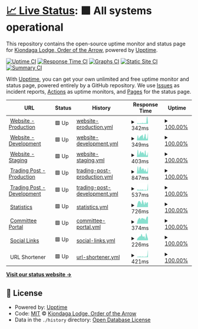 # [📈 Live Status](https://status.kiondaga.org): <!--live status--> **🟩 All systems operational**

This repository contains the open-source uptime monitor and status page for [Kiondaga Lodge, Order of the Arrow](https://kiondaga.org), powered by [Upptime](https://github.com/upptime/upptime).

[![Uptime CI](https://github.com/kiondaga/status/workflows/Uptime%20CI/badge.svg)](https://github.com/kiondaga/status/actions?query=workflow%3A%22Uptime+CI%22)
[![Response Time CI](https://github.com/kiondaga/status/workflows/Response%20Time%20CI/badge.svg)](https://github.com/kiondaga/status/actions?query=workflow%3A%22Response+Time+CI%22)
[![Graphs CI](https://github.com/kiondaga/status/workflows/Graphs%20CI/badge.svg)](https://github.com/kiondaga/status/actions?query=workflow%3A%22Graphs+CI%22)
[![Static Site CI](https://github.com/kiondaga/status/workflows/Static%20Site%20CI/badge.svg)](https://github.com/kiondaga/status/actions?query=workflow%3A%22Static+Site+CI%22)
[![Summary CI](https://github.com/kiondaga/status/workflows/Summary%20CI/badge.svg)](https://github.com/kiondaga/status/actions?query=workflow%3A%22Summary+CI%22)

With [Upptime](https://upptime.js.org), you can get your own unlimited and free uptime monitor and status page, powered entirely by a GitHub repository. We use [Issues](https://github.com/kiondaga/status/issues) as incident reports, [Actions](https://github.com/kiondaga/status/actions) as uptime monitors, and [Pages](https://status.kiondaga.org) for the status page.

<!--start: status pages-->
<!-- This summary is generated by Upptime (https://github.com/upptime/upptime) -->
<!-- Do not edit this manually, your changes will be overwritten -->
<!-- prettier-ignore -->
| URL | Status | History | Response Time | Uptime |
| --- | ------ | ------- | ------------- | ------ |
| <img alt="" src="https://icons.duckduckgo.com/ip3/kiondaga.org.ico" height="13"> [Website - Production](https://kiondaga.org) | 🟩 Up | [website-production.yml](https://github.com/kiondaga/status/commits/HEAD/history/website-production.yml) | <details><summary><img alt="Response time graph" src="./graphs/website-production/response-time-week.png" height="20"> 342ms</summary><br><a href="https://status.kiondaga.org/history/website-production"><img alt="Response time 407" src="https://img.shields.io/endpoint?url=https%3A%2F%2Fraw.githubusercontent.com%2Fkiondaga%2Fstatus%2FHEAD%2Fapi%2Fwebsite-production%2Fresponse-time.json"></a><br><a href="https://status.kiondaga.org/history/website-production"><img alt="24-hour response time 649" src="https://img.shields.io/endpoint?url=https%3A%2F%2Fraw.githubusercontent.com%2Fkiondaga%2Fstatus%2FHEAD%2Fapi%2Fwebsite-production%2Fresponse-time-day.json"></a><br><a href="https://status.kiondaga.org/history/website-production"><img alt="7-day response time 342" src="https://img.shields.io/endpoint?url=https%3A%2F%2Fraw.githubusercontent.com%2Fkiondaga%2Fstatus%2FHEAD%2Fapi%2Fwebsite-production%2Fresponse-time-week.json"></a><br><a href="https://status.kiondaga.org/history/website-production"><img alt="30-day response time 407" src="https://img.shields.io/endpoint?url=https%3A%2F%2Fraw.githubusercontent.com%2Fkiondaga%2Fstatus%2FHEAD%2Fapi%2Fwebsite-production%2Fresponse-time-month.json"></a><br><a href="https://status.kiondaga.org/history/website-production"><img alt="1-year response time 407" src="https://img.shields.io/endpoint?url=https%3A%2F%2Fraw.githubusercontent.com%2Fkiondaga%2Fstatus%2FHEAD%2Fapi%2Fwebsite-production%2Fresponse-time-year.json"></a></details> | <details><summary><a href="https://status.kiondaga.org/history/website-production">100.00%</a></summary><a href="https://status.kiondaga.org/history/website-production"><img alt="All-time uptime 99.90%" src="https://img.shields.io/endpoint?url=https%3A%2F%2Fraw.githubusercontent.com%2Fkiondaga%2Fstatus%2FHEAD%2Fapi%2Fwebsite-production%2Fuptime.json"></a><br><a href="https://status.kiondaga.org/history/website-production"><img alt="24-hour uptime 100.00%" src="https://img.shields.io/endpoint?url=https%3A%2F%2Fraw.githubusercontent.com%2Fkiondaga%2Fstatus%2FHEAD%2Fapi%2Fwebsite-production%2Fuptime-day.json"></a><br><a href="https://status.kiondaga.org/history/website-production"><img alt="7-day uptime 100.00%" src="https://img.shields.io/endpoint?url=https%3A%2F%2Fraw.githubusercontent.com%2Fkiondaga%2Fstatus%2FHEAD%2Fapi%2Fwebsite-production%2Fuptime-week.json"></a><br><a href="https://status.kiondaga.org/history/website-production"><img alt="30-day uptime 99.90%" src="https://img.shields.io/endpoint?url=https%3A%2F%2Fraw.githubusercontent.com%2Fkiondaga%2Fstatus%2FHEAD%2Fapi%2Fwebsite-production%2Fuptime-month.json"></a><br><a href="https://status.kiondaga.org/history/website-production"><img alt="1-year uptime 99.90%" src="https://img.shields.io/endpoint?url=https%3A%2F%2Fraw.githubusercontent.com%2Fkiondaga%2Fstatus%2FHEAD%2Fapi%2Fwebsite-production%2Fuptime-year.json"></a></details>
| <img alt="" src="https://icons.duckduckgo.com/ip3/dev.kiondaga.org.ico" height="13"> [Website - Development](https://dev.kiondaga.org) | 🟩 Up | [website-development.yml](https://github.com/kiondaga/status/commits/HEAD/history/website-development.yml) | <details><summary><img alt="Response time graph" src="./graphs/website-development/response-time-week.png" height="20"> 349ms</summary><br><a href="https://status.kiondaga.org/history/website-development"><img alt="Response time 264" src="https://img.shields.io/endpoint?url=https%3A%2F%2Fraw.githubusercontent.com%2Fkiondaga%2Fstatus%2FHEAD%2Fapi%2Fwebsite-development%2Fresponse-time.json"></a><br><a href="https://status.kiondaga.org/history/website-development"><img alt="24-hour response time 470" src="https://img.shields.io/endpoint?url=https%3A%2F%2Fraw.githubusercontent.com%2Fkiondaga%2Fstatus%2FHEAD%2Fapi%2Fwebsite-development%2Fresponse-time-day.json"></a><br><a href="https://status.kiondaga.org/history/website-development"><img alt="7-day response time 349" src="https://img.shields.io/endpoint?url=https%3A%2F%2Fraw.githubusercontent.com%2Fkiondaga%2Fstatus%2FHEAD%2Fapi%2Fwebsite-development%2Fresponse-time-week.json"></a><br><a href="https://status.kiondaga.org/history/website-development"><img alt="30-day response time 264" src="https://img.shields.io/endpoint?url=https%3A%2F%2Fraw.githubusercontent.com%2Fkiondaga%2Fstatus%2FHEAD%2Fapi%2Fwebsite-development%2Fresponse-time-month.json"></a><br><a href="https://status.kiondaga.org/history/website-development"><img alt="1-year response time 264" src="https://img.shields.io/endpoint?url=https%3A%2F%2Fraw.githubusercontent.com%2Fkiondaga%2Fstatus%2FHEAD%2Fapi%2Fwebsite-development%2Fresponse-time-year.json"></a></details> | <details><summary><a href="https://status.kiondaga.org/history/website-development">100.00%</a></summary><a href="https://status.kiondaga.org/history/website-development"><img alt="All-time uptime 100.00%" src="https://img.shields.io/endpoint?url=https%3A%2F%2Fraw.githubusercontent.com%2Fkiondaga%2Fstatus%2FHEAD%2Fapi%2Fwebsite-development%2Fuptime.json"></a><br><a href="https://status.kiondaga.org/history/website-development"><img alt="24-hour uptime 100.00%" src="https://img.shields.io/endpoint?url=https%3A%2F%2Fraw.githubusercontent.com%2Fkiondaga%2Fstatus%2FHEAD%2Fapi%2Fwebsite-development%2Fuptime-day.json"></a><br><a href="https://status.kiondaga.org/history/website-development"><img alt="7-day uptime 100.00%" src="https://img.shields.io/endpoint?url=https%3A%2F%2Fraw.githubusercontent.com%2Fkiondaga%2Fstatus%2FHEAD%2Fapi%2Fwebsite-development%2Fuptime-week.json"></a><br><a href="https://status.kiondaga.org/history/website-development"><img alt="30-day uptime 100.00%" src="https://img.shields.io/endpoint?url=https%3A%2F%2Fraw.githubusercontent.com%2Fkiondaga%2Fstatus%2FHEAD%2Fapi%2Fwebsite-development%2Fuptime-month.json"></a><br><a href="https://status.kiondaga.org/history/website-development"><img alt="1-year uptime 100.00%" src="https://img.shields.io/endpoint?url=https%3A%2F%2Fraw.githubusercontent.com%2Fkiondaga%2Fstatus%2FHEAD%2Fapi%2Fwebsite-development%2Fuptime-year.json"></a></details>
| <img alt="" src="https://icons.duckduckgo.com/ip3/stage.kiondaga.org.ico" height="13"> [Website - Staging](https://stage.kiondaga.org) | 🟩 Up | [website-staging.yml](https://github.com/kiondaga/status/commits/HEAD/history/website-staging.yml) | <details><summary><img alt="Response time graph" src="./graphs/website-staging/response-time-week.png" height="20"> 403ms</summary><br><a href="https://status.kiondaga.org/history/website-staging"><img alt="Response time 283" src="https://img.shields.io/endpoint?url=https%3A%2F%2Fraw.githubusercontent.com%2Fkiondaga%2Fstatus%2FHEAD%2Fapi%2Fwebsite-staging%2Fresponse-time.json"></a><br><a href="https://status.kiondaga.org/history/website-staging"><img alt="24-hour response time 569" src="https://img.shields.io/endpoint?url=https%3A%2F%2Fraw.githubusercontent.com%2Fkiondaga%2Fstatus%2FHEAD%2Fapi%2Fwebsite-staging%2Fresponse-time-day.json"></a><br><a href="https://status.kiondaga.org/history/website-staging"><img alt="7-day response time 403" src="https://img.shields.io/endpoint?url=https%3A%2F%2Fraw.githubusercontent.com%2Fkiondaga%2Fstatus%2FHEAD%2Fapi%2Fwebsite-staging%2Fresponse-time-week.json"></a><br><a href="https://status.kiondaga.org/history/website-staging"><img alt="30-day response time 283" src="https://img.shields.io/endpoint?url=https%3A%2F%2Fraw.githubusercontent.com%2Fkiondaga%2Fstatus%2FHEAD%2Fapi%2Fwebsite-staging%2Fresponse-time-month.json"></a><br><a href="https://status.kiondaga.org/history/website-staging"><img alt="1-year response time 283" src="https://img.shields.io/endpoint?url=https%3A%2F%2Fraw.githubusercontent.com%2Fkiondaga%2Fstatus%2FHEAD%2Fapi%2Fwebsite-staging%2Fresponse-time-year.json"></a></details> | <details><summary><a href="https://status.kiondaga.org/history/website-staging">100.00%</a></summary><a href="https://status.kiondaga.org/history/website-staging"><img alt="All-time uptime 99.90%" src="https://img.shields.io/endpoint?url=https%3A%2F%2Fraw.githubusercontent.com%2Fkiondaga%2Fstatus%2FHEAD%2Fapi%2Fwebsite-staging%2Fuptime.json"></a><br><a href="https://status.kiondaga.org/history/website-staging"><img alt="24-hour uptime 100.00%" src="https://img.shields.io/endpoint?url=https%3A%2F%2Fraw.githubusercontent.com%2Fkiondaga%2Fstatus%2FHEAD%2Fapi%2Fwebsite-staging%2Fuptime-day.json"></a><br><a href="https://status.kiondaga.org/history/website-staging"><img alt="7-day uptime 100.00%" src="https://img.shields.io/endpoint?url=https%3A%2F%2Fraw.githubusercontent.com%2Fkiondaga%2Fstatus%2FHEAD%2Fapi%2Fwebsite-staging%2Fuptime-week.json"></a><br><a href="https://status.kiondaga.org/history/website-staging"><img alt="30-day uptime 99.90%" src="https://img.shields.io/endpoint?url=https%3A%2F%2Fraw.githubusercontent.com%2Fkiondaga%2Fstatus%2FHEAD%2Fapi%2Fwebsite-staging%2Fuptime-month.json"></a><br><a href="https://status.kiondaga.org/history/website-staging"><img alt="1-year uptime 99.90%" src="https://img.shields.io/endpoint?url=https%3A%2F%2Fraw.githubusercontent.com%2Fkiondaga%2Fstatus%2FHEAD%2Fapi%2Fwebsite-staging%2Fuptime-year.json"></a></details>
| <img alt="" src="https://icons.duckduckgo.com/ip3/tradingpost.kiondaga.org.ico" height="13"> [Trading Post - Production](https://tradingpost.kiondaga.org) | 🟩 Up | [trading-post-production.yml](https://github.com/kiondaga/status/commits/HEAD/history/trading-post-production.yml) | <details><summary><img alt="Response time graph" src="./graphs/trading-post-production/response-time-week.png" height="20"> 847ms</summary><br><a href="https://status.kiondaga.org/history/trading-post-production"><img alt="Response time 381" src="https://img.shields.io/endpoint?url=https%3A%2F%2Fraw.githubusercontent.com%2Fkiondaga%2Fstatus%2FHEAD%2Fapi%2Ftrading-post-production%2Fresponse-time.json"></a><br><a href="https://status.kiondaga.org/history/trading-post-production"><img alt="24-hour response time 3795" src="https://img.shields.io/endpoint?url=https%3A%2F%2Fraw.githubusercontent.com%2Fkiondaga%2Fstatus%2FHEAD%2Fapi%2Ftrading-post-production%2Fresponse-time-day.json"></a><br><a href="https://status.kiondaga.org/history/trading-post-production"><img alt="7-day response time 847" src="https://img.shields.io/endpoint?url=https%3A%2F%2Fraw.githubusercontent.com%2Fkiondaga%2Fstatus%2FHEAD%2Fapi%2Ftrading-post-production%2Fresponse-time-week.json"></a><br><a href="https://status.kiondaga.org/history/trading-post-production"><img alt="30-day response time 381" src="https://img.shields.io/endpoint?url=https%3A%2F%2Fraw.githubusercontent.com%2Fkiondaga%2Fstatus%2FHEAD%2Fapi%2Ftrading-post-production%2Fresponse-time-month.json"></a><br><a href="https://status.kiondaga.org/history/trading-post-production"><img alt="1-year response time 381" src="https://img.shields.io/endpoint?url=https%3A%2F%2Fraw.githubusercontent.com%2Fkiondaga%2Fstatus%2FHEAD%2Fapi%2Ftrading-post-production%2Fresponse-time-year.json"></a></details> | <details><summary><a href="https://status.kiondaga.org/history/trading-post-production">100.00%</a></summary><a href="https://status.kiondaga.org/history/trading-post-production"><img alt="All-time uptime 100.00%" src="https://img.shields.io/endpoint?url=https%3A%2F%2Fraw.githubusercontent.com%2Fkiondaga%2Fstatus%2FHEAD%2Fapi%2Ftrading-post-production%2Fuptime.json"></a><br><a href="https://status.kiondaga.org/history/trading-post-production"><img alt="24-hour uptime 100.00%" src="https://img.shields.io/endpoint?url=https%3A%2F%2Fraw.githubusercontent.com%2Fkiondaga%2Fstatus%2FHEAD%2Fapi%2Ftrading-post-production%2Fuptime-day.json"></a><br><a href="https://status.kiondaga.org/history/trading-post-production"><img alt="7-day uptime 100.00%" src="https://img.shields.io/endpoint?url=https%3A%2F%2Fraw.githubusercontent.com%2Fkiondaga%2Fstatus%2FHEAD%2Fapi%2Ftrading-post-production%2Fuptime-week.json"></a><br><a href="https://status.kiondaga.org/history/trading-post-production"><img alt="30-day uptime 100.00%" src="https://img.shields.io/endpoint?url=https%3A%2F%2Fraw.githubusercontent.com%2Fkiondaga%2Fstatus%2FHEAD%2Fapi%2Ftrading-post-production%2Fuptime-month.json"></a><br><a href="https://status.kiondaga.org/history/trading-post-production"><img alt="1-year uptime 100.00%" src="https://img.shields.io/endpoint?url=https%3A%2F%2Fraw.githubusercontent.com%2Fkiondaga%2Fstatus%2FHEAD%2Fapi%2Ftrading-post-production%2Fuptime-year.json"></a></details>
| <img alt="" src="https://icons.duckduckgo.com/ip3/dev.tradingpost.kiondaga.org.ico" height="13"> [Trading Post - Development](https://dev.tradingpost.kiondaga.org) | 🟩 Up | [trading-post-development.yml](https://github.com/kiondaga/status/commits/HEAD/history/trading-post-development.yml) | <details><summary><img alt="Response time graph" src="./graphs/trading-post-development/response-time-week.png" height="20"> 537ms</summary><br><a href="https://status.kiondaga.org/history/trading-post-development"><img alt="Response time 594" src="https://img.shields.io/endpoint?url=https%3A%2F%2Fraw.githubusercontent.com%2Fkiondaga%2Fstatus%2FHEAD%2Fapi%2Ftrading-post-development%2Fresponse-time.json"></a><br><a href="https://status.kiondaga.org/history/trading-post-development"><img alt="24-hour response time 841" src="https://img.shields.io/endpoint?url=https%3A%2F%2Fraw.githubusercontent.com%2Fkiondaga%2Fstatus%2FHEAD%2Fapi%2Ftrading-post-development%2Fresponse-time-day.json"></a><br><a href="https://status.kiondaga.org/history/trading-post-development"><img alt="7-day response time 537" src="https://img.shields.io/endpoint?url=https%3A%2F%2Fraw.githubusercontent.com%2Fkiondaga%2Fstatus%2FHEAD%2Fapi%2Ftrading-post-development%2Fresponse-time-week.json"></a><br><a href="https://status.kiondaga.org/history/trading-post-development"><img alt="30-day response time 594" src="https://img.shields.io/endpoint?url=https%3A%2F%2Fraw.githubusercontent.com%2Fkiondaga%2Fstatus%2FHEAD%2Fapi%2Ftrading-post-development%2Fresponse-time-month.json"></a><br><a href="https://status.kiondaga.org/history/trading-post-development"><img alt="1-year response time 594" src="https://img.shields.io/endpoint?url=https%3A%2F%2Fraw.githubusercontent.com%2Fkiondaga%2Fstatus%2FHEAD%2Fapi%2Ftrading-post-development%2Fresponse-time-year.json"></a></details> | <details><summary><a href="https://status.kiondaga.org/history/trading-post-development">100.00%</a></summary><a href="https://status.kiondaga.org/history/trading-post-development"><img alt="All-time uptime 100.00%" src="https://img.shields.io/endpoint?url=https%3A%2F%2Fraw.githubusercontent.com%2Fkiondaga%2Fstatus%2FHEAD%2Fapi%2Ftrading-post-development%2Fuptime.json"></a><br><a href="https://status.kiondaga.org/history/trading-post-development"><img alt="24-hour uptime 100.00%" src="https://img.shields.io/endpoint?url=https%3A%2F%2Fraw.githubusercontent.com%2Fkiondaga%2Fstatus%2FHEAD%2Fapi%2Ftrading-post-development%2Fuptime-day.json"></a><br><a href="https://status.kiondaga.org/history/trading-post-development"><img alt="7-day uptime 100.00%" src="https://img.shields.io/endpoint?url=https%3A%2F%2Fraw.githubusercontent.com%2Fkiondaga%2Fstatus%2FHEAD%2Fapi%2Ftrading-post-development%2Fuptime-week.json"></a><br><a href="https://status.kiondaga.org/history/trading-post-development"><img alt="30-day uptime 100.00%" src="https://img.shields.io/endpoint?url=https%3A%2F%2Fraw.githubusercontent.com%2Fkiondaga%2Fstatus%2FHEAD%2Fapi%2Ftrading-post-development%2Fuptime-month.json"></a><br><a href="https://status.kiondaga.org/history/trading-post-development"><img alt="1-year uptime 100.00%" src="https://img.shields.io/endpoint?url=https%3A%2F%2Fraw.githubusercontent.com%2Fkiondaga%2Fstatus%2FHEAD%2Fapi%2Ftrading-post-development%2Fuptime-year.json"></a></details>
| <img alt="" src="https://icons.duckduckgo.com/ip3/stats.kiondaga.org.ico" height="13"> [Statistics](https://stats.kiondaga.org) | 🟩 Up | [statistics.yml](https://github.com/kiondaga/status/commits/HEAD/history/statistics.yml) | <details><summary><img alt="Response time graph" src="./graphs/statistics/response-time-week.png" height="20"> 726ms</summary><br><a href="https://status.kiondaga.org/history/statistics"><img alt="Response time 615" src="https://img.shields.io/endpoint?url=https%3A%2F%2Fraw.githubusercontent.com%2Fkiondaga%2Fstatus%2FHEAD%2Fapi%2Fstatistics%2Fresponse-time.json"></a><br><a href="https://status.kiondaga.org/history/statistics"><img alt="24-hour response time 737" src="https://img.shields.io/endpoint?url=https%3A%2F%2Fraw.githubusercontent.com%2Fkiondaga%2Fstatus%2FHEAD%2Fapi%2Fstatistics%2Fresponse-time-day.json"></a><br><a href="https://status.kiondaga.org/history/statistics"><img alt="7-day response time 726" src="https://img.shields.io/endpoint?url=https%3A%2F%2Fraw.githubusercontent.com%2Fkiondaga%2Fstatus%2FHEAD%2Fapi%2Fstatistics%2Fresponse-time-week.json"></a><br><a href="https://status.kiondaga.org/history/statistics"><img alt="30-day response time 615" src="https://img.shields.io/endpoint?url=https%3A%2F%2Fraw.githubusercontent.com%2Fkiondaga%2Fstatus%2FHEAD%2Fapi%2Fstatistics%2Fresponse-time-month.json"></a><br><a href="https://status.kiondaga.org/history/statistics"><img alt="1-year response time 615" src="https://img.shields.io/endpoint?url=https%3A%2F%2Fraw.githubusercontent.com%2Fkiondaga%2Fstatus%2FHEAD%2Fapi%2Fstatistics%2Fresponse-time-year.json"></a></details> | <details><summary><a href="https://status.kiondaga.org/history/statistics">100.00%</a></summary><a href="https://status.kiondaga.org/history/statistics"><img alt="All-time uptime 99.82%" src="https://img.shields.io/endpoint?url=https%3A%2F%2Fraw.githubusercontent.com%2Fkiondaga%2Fstatus%2FHEAD%2Fapi%2Fstatistics%2Fuptime.json"></a><br><a href="https://status.kiondaga.org/history/statistics"><img alt="24-hour uptime 100.00%" src="https://img.shields.io/endpoint?url=https%3A%2F%2Fraw.githubusercontent.com%2Fkiondaga%2Fstatus%2FHEAD%2Fapi%2Fstatistics%2Fuptime-day.json"></a><br><a href="https://status.kiondaga.org/history/statistics"><img alt="7-day uptime 100.00%" src="https://img.shields.io/endpoint?url=https%3A%2F%2Fraw.githubusercontent.com%2Fkiondaga%2Fstatus%2FHEAD%2Fapi%2Fstatistics%2Fuptime-week.json"></a><br><a href="https://status.kiondaga.org/history/statistics"><img alt="30-day uptime 99.82%" src="https://img.shields.io/endpoint?url=https%3A%2F%2Fraw.githubusercontent.com%2Fkiondaga%2Fstatus%2FHEAD%2Fapi%2Fstatistics%2Fuptime-month.json"></a><br><a href="https://status.kiondaga.org/history/statistics"><img alt="1-year uptime 99.82%" src="https://img.shields.io/endpoint?url=https%3A%2F%2Fraw.githubusercontent.com%2Fkiondaga%2Fstatus%2FHEAD%2Fapi%2Fstatistics%2Fuptime-year.json"></a></details>
| <img alt="" src="https://icons.duckduckgo.com/ip3/portal.kiondaga.org.ico" height="13"> [Committee Portal](https://portal.kiondaga.org) | 🟩 Up | [committee-portal.yml](https://github.com/kiondaga/status/commits/HEAD/history/committee-portal.yml) | <details><summary><img alt="Response time graph" src="./graphs/committee-portal/response-time-week.png" height="20"> 374ms</summary><br><a href="https://status.kiondaga.org/history/committee-portal"><img alt="Response time 359" src="https://img.shields.io/endpoint?url=https%3A%2F%2Fraw.githubusercontent.com%2Fkiondaga%2Fstatus%2FHEAD%2Fapi%2Fcommittee-portal%2Fresponse-time.json"></a><br><a href="https://status.kiondaga.org/history/committee-portal"><img alt="24-hour response time 322" src="https://img.shields.io/endpoint?url=https%3A%2F%2Fraw.githubusercontent.com%2Fkiondaga%2Fstatus%2FHEAD%2Fapi%2Fcommittee-portal%2Fresponse-time-day.json"></a><br><a href="https://status.kiondaga.org/history/committee-portal"><img alt="7-day response time 374" src="https://img.shields.io/endpoint?url=https%3A%2F%2Fraw.githubusercontent.com%2Fkiondaga%2Fstatus%2FHEAD%2Fapi%2Fcommittee-portal%2Fresponse-time-week.json"></a><br><a href="https://status.kiondaga.org/history/committee-portal"><img alt="30-day response time 359" src="https://img.shields.io/endpoint?url=https%3A%2F%2Fraw.githubusercontent.com%2Fkiondaga%2Fstatus%2FHEAD%2Fapi%2Fcommittee-portal%2Fresponse-time-month.json"></a><br><a href="https://status.kiondaga.org/history/committee-portal"><img alt="1-year response time 359" src="https://img.shields.io/endpoint?url=https%3A%2F%2Fraw.githubusercontent.com%2Fkiondaga%2Fstatus%2FHEAD%2Fapi%2Fcommittee-portal%2Fresponse-time-year.json"></a></details> | <details><summary><a href="https://status.kiondaga.org/history/committee-portal">100.00%</a></summary><a href="https://status.kiondaga.org/history/committee-portal"><img alt="All-time uptime 100.00%" src="https://img.shields.io/endpoint?url=https%3A%2F%2Fraw.githubusercontent.com%2Fkiondaga%2Fstatus%2FHEAD%2Fapi%2Fcommittee-portal%2Fuptime.json"></a><br><a href="https://status.kiondaga.org/history/committee-portal"><img alt="24-hour uptime 100.00%" src="https://img.shields.io/endpoint?url=https%3A%2F%2Fraw.githubusercontent.com%2Fkiondaga%2Fstatus%2FHEAD%2Fapi%2Fcommittee-portal%2Fuptime-day.json"></a><br><a href="https://status.kiondaga.org/history/committee-portal"><img alt="7-day uptime 100.00%" src="https://img.shields.io/endpoint?url=https%3A%2F%2Fraw.githubusercontent.com%2Fkiondaga%2Fstatus%2FHEAD%2Fapi%2Fcommittee-portal%2Fuptime-week.json"></a><br><a href="https://status.kiondaga.org/history/committee-portal"><img alt="30-day uptime 100.00%" src="https://img.shields.io/endpoint?url=https%3A%2F%2Fraw.githubusercontent.com%2Fkiondaga%2Fstatus%2FHEAD%2Fapi%2Fcommittee-portal%2Fuptime-month.json"></a><br><a href="https://status.kiondaga.org/history/committee-portal"><img alt="1-year uptime 100.00%" src="https://img.shields.io/endpoint?url=https%3A%2F%2Fraw.githubusercontent.com%2Fkiondaga%2Fstatus%2FHEAD%2Fapi%2Fcommittee-portal%2Fuptime-year.json"></a></details>
| <img alt="" src="https://icons.duckduckgo.com/ip3/social.kiondaga.org.ico" height="13"> [Social Links](https://social.kiondaga.org) | 🟩 Up | [social-links.yml](https://github.com/kiondaga/status/commits/HEAD/history/social-links.yml) | <details><summary><img alt="Response time graph" src="./graphs/social-links/response-time-week.png" height="20"> 226ms</summary><br><a href="https://status.kiondaga.org/history/social-links"><img alt="Response time 169" src="https://img.shields.io/endpoint?url=https%3A%2F%2Fraw.githubusercontent.com%2Fkiondaga%2Fstatus%2FHEAD%2Fapi%2Fsocial-links%2Fresponse-time.json"></a><br><a href="https://status.kiondaga.org/history/social-links"><img alt="24-hour response time 186" src="https://img.shields.io/endpoint?url=https%3A%2F%2Fraw.githubusercontent.com%2Fkiondaga%2Fstatus%2FHEAD%2Fapi%2Fsocial-links%2Fresponse-time-day.json"></a><br><a href="https://status.kiondaga.org/history/social-links"><img alt="7-day response time 226" src="https://img.shields.io/endpoint?url=https%3A%2F%2Fraw.githubusercontent.com%2Fkiondaga%2Fstatus%2FHEAD%2Fapi%2Fsocial-links%2Fresponse-time-week.json"></a><br><a href="https://status.kiondaga.org/history/social-links"><img alt="30-day response time 169" src="https://img.shields.io/endpoint?url=https%3A%2F%2Fraw.githubusercontent.com%2Fkiondaga%2Fstatus%2FHEAD%2Fapi%2Fsocial-links%2Fresponse-time-month.json"></a><br><a href="https://status.kiondaga.org/history/social-links"><img alt="1-year response time 169" src="https://img.shields.io/endpoint?url=https%3A%2F%2Fraw.githubusercontent.com%2Fkiondaga%2Fstatus%2FHEAD%2Fapi%2Fsocial-links%2Fresponse-time-year.json"></a></details> | <details><summary><a href="https://status.kiondaga.org/history/social-links">100.00%</a></summary><a href="https://status.kiondaga.org/history/social-links"><img alt="All-time uptime 100.00%" src="https://img.shields.io/endpoint?url=https%3A%2F%2Fraw.githubusercontent.com%2Fkiondaga%2Fstatus%2FHEAD%2Fapi%2Fsocial-links%2Fuptime.json"></a><br><a href="https://status.kiondaga.org/history/social-links"><img alt="24-hour uptime 100.00%" src="https://img.shields.io/endpoint?url=https%3A%2F%2Fraw.githubusercontent.com%2Fkiondaga%2Fstatus%2FHEAD%2Fapi%2Fsocial-links%2Fuptime-day.json"></a><br><a href="https://status.kiondaga.org/history/social-links"><img alt="7-day uptime 100.00%" src="https://img.shields.io/endpoint?url=https%3A%2F%2Fraw.githubusercontent.com%2Fkiondaga%2Fstatus%2FHEAD%2Fapi%2Fsocial-links%2Fuptime-week.json"></a><br><a href="https://status.kiondaga.org/history/social-links"><img alt="30-day uptime 100.00%" src="https://img.shields.io/endpoint?url=https%3A%2F%2Fraw.githubusercontent.com%2Fkiondaga%2Fstatus%2FHEAD%2Fapi%2Fsocial-links%2Fuptime-month.json"></a><br><a href="https://status.kiondaga.org/history/social-links"><img alt="1-year uptime 100.00%" src="https://img.shields.io/endpoint?url=https%3A%2F%2Fraw.githubusercontent.com%2Fkiondaga%2Fstatus%2FHEAD%2Fapi%2Fsocial-links%2Fuptime-year.json"></a></details>
| <img alt="" src="https://kiondaga.org/wp-content/uploads/2021/05/cropped-OA_Trademark-10-180x180.png" height="13"> URL Shortener | 🟩 Up | [url-shortener.yml](https://github.com/kiondaga/status/commits/HEAD/history/url-shortener.yml) | <details><summary><img alt="Response time graph" src="./graphs/url-shortener/response-time-week.png" height="20"> 421ms</summary><br><a href="https://status.kiondaga.org/history/url-shortener"><img alt="Response time 537" src="https://img.shields.io/endpoint?url=https%3A%2F%2Fraw.githubusercontent.com%2Fkiondaga%2Fstatus%2FHEAD%2Fapi%2Furl-shortener%2Fresponse-time.json"></a><br><a href="https://status.kiondaga.org/history/url-shortener"><img alt="24-hour response time 473" src="https://img.shields.io/endpoint?url=https%3A%2F%2Fraw.githubusercontent.com%2Fkiondaga%2Fstatus%2FHEAD%2Fapi%2Furl-shortener%2Fresponse-time-day.json"></a><br><a href="https://status.kiondaga.org/history/url-shortener"><img alt="7-day response time 421" src="https://img.shields.io/endpoint?url=https%3A%2F%2Fraw.githubusercontent.com%2Fkiondaga%2Fstatus%2FHEAD%2Fapi%2Furl-shortener%2Fresponse-time-week.json"></a><br><a href="https://status.kiondaga.org/history/url-shortener"><img alt="30-day response time 537" src="https://img.shields.io/endpoint?url=https%3A%2F%2Fraw.githubusercontent.com%2Fkiondaga%2Fstatus%2FHEAD%2Fapi%2Furl-shortener%2Fresponse-time-month.json"></a><br><a href="https://status.kiondaga.org/history/url-shortener"><img alt="1-year response time 537" src="https://img.shields.io/endpoint?url=https%3A%2F%2Fraw.githubusercontent.com%2Fkiondaga%2Fstatus%2FHEAD%2Fapi%2Furl-shortener%2Fresponse-time-year.json"></a></details> | <details><summary><a href="https://status.kiondaga.org/history/url-shortener">100.00%</a></summary><a href="https://status.kiondaga.org/history/url-shortener"><img alt="All-time uptime 100.00%" src="https://img.shields.io/endpoint?url=https%3A%2F%2Fraw.githubusercontent.com%2Fkiondaga%2Fstatus%2FHEAD%2Fapi%2Furl-shortener%2Fuptime.json"></a><br><a href="https://status.kiondaga.org/history/url-shortener"><img alt="24-hour uptime 100.00%" src="https://img.shields.io/endpoint?url=https%3A%2F%2Fraw.githubusercontent.com%2Fkiondaga%2Fstatus%2FHEAD%2Fapi%2Furl-shortener%2Fuptime-day.json"></a><br><a href="https://status.kiondaga.org/history/url-shortener"><img alt="7-day uptime 100.00%" src="https://img.shields.io/endpoint?url=https%3A%2F%2Fraw.githubusercontent.com%2Fkiondaga%2Fstatus%2FHEAD%2Fapi%2Furl-shortener%2Fuptime-week.json"></a><br><a href="https://status.kiondaga.org/history/url-shortener"><img alt="30-day uptime 100.00%" src="https://img.shields.io/endpoint?url=https%3A%2F%2Fraw.githubusercontent.com%2Fkiondaga%2Fstatus%2FHEAD%2Fapi%2Furl-shortener%2Fuptime-month.json"></a><br><a href="https://status.kiondaga.org/history/url-shortener"><img alt="1-year uptime 100.00%" src="https://img.shields.io/endpoint?url=https%3A%2F%2Fraw.githubusercontent.com%2Fkiondaga%2Fstatus%2FHEAD%2Fapi%2Furl-shortener%2Fuptime-year.json"></a></details>

<!--end: status pages-->

[**Visit our status website →**](https://status.kiondaga.org)

## 📄 License

- Powered by: [Upptime](https://github.com/upptime/upptime)
- Code: [MIT](./LICENSE) © [Kiondaga Lodge, Order of the Arrow](https://kiondaga.org)
- Data in the `./history` directory: [Open Database License](https://opendatacommons.org/licenses/odbl/1-0/)
